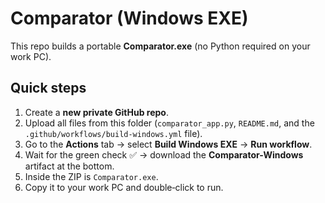 # Comparator (Windows EXE)

This repo builds a portable **Comparator.exe** (no Python required on your work PC).

## Quick steps
1. Create a **new private GitHub repo**.
2. Upload all files from this folder (`comparator_app.py`, `README.md`, and the `.github/workflows/build-windows.yml` file).
3. Go to the **Actions** tab → select **Build Windows EXE** → **Run workflow**.
4. Wait for the green check ✅ → download the **Comparator-Windows** artifact at the bottom.
5. Inside the ZIP is `Comparator.exe`.
6. Copy it to your work PC and double‑click to run.
